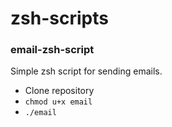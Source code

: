 # zsh-scripts

### email-zsh-script
Simple zsh script for sending emails.

-   Clone repository
-   <code>chmod u+x email</code>
-   <code>./email</code>
